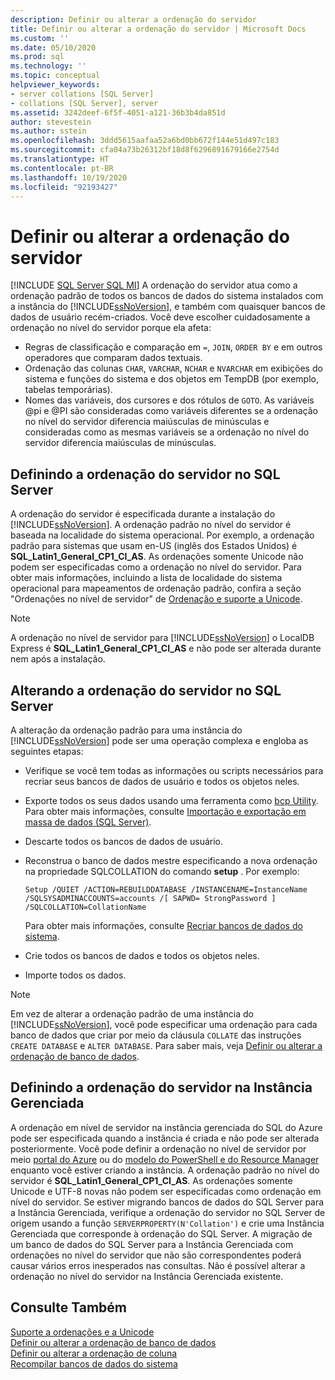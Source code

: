 ```yaml
---
description: Definir ou alterar a ordenação do servidor
title: Definir ou alterar a ordenação do servidor | Microsoft Docs
ms.custom: ''
ms.date: 05/10/2020
ms.prod: sql
ms.technology: ''
ms.topic: conceptual
helpviewer_keywords:
- server collations [SQL Server]
- collations [SQL Server], server
ms.assetid: 3242deef-6f5f-4051-a121-36b3b4da851d
author: stevestein
ms.author: sstein
ms.openlocfilehash: 3ddd5615aafaa52a6bd0bb672f144e51d497c183
ms.sourcegitcommit: cfa04a73b26312bf18d8f6296891679166e2754d
ms.translationtype: HT
ms.contentlocale: pt-BR
ms.lasthandoff: 10/19/2020
ms.locfileid: "92193427"
---
```

# <a name="set-or-change-the-server-collation"></a>Definir ou alterar a ordenação do servidor

[!INCLUDE [SQL Server SQL MI](../../includes/applies-to-version/sql-asdbmi.md)]
  A ordenação do servidor atua como a ordenação padrão de todos os bancos de dados do sistema instalados com a instância do [!INCLUDE[ssNoVersion](../../includes/ssnoversion-md.md)], e também com quaisquer bancos de dados de usuário recém-criados. Você deve escolher cuidadosamente a ordenação no nível do servidor porque ela afeta:
 - Regras de classificação e comparação em `=`, `JOIN`, `ORDER BY` e em outros operadores que comparam dados textuais.
 - Ordenação das colunas `CHAR`, `VARCHAR`, `NCHAR` e `NVARCHAR` em exibições do sistema e funções do sistema e dos objetos em TempDB (por exemplo, tabelas temporárias).
 - Nomes das variáveis, dos cursores e dos rótulos de `GOTO`. As variáveis @pi e @PI são consideradas como variáveis diferentes se a ordenação no nível do servidor diferencia maiúsculas de minúsculas e consideradas como as mesmas variáveis se a ordenação no nível do servidor diferencia maiúsculas de minúsculas.
  
## <a name="setting-the-server-collation-in-sql-server"></a>Definindo a ordenação do servidor no SQL Server

  A ordenação do servidor é especificada durante a instalação do [!INCLUDE[ssNoVersion](../../includes/ssnoversion-md.md)]. A ordenação padrão no nível do servidor é baseada na localidade do sistema operacional. Por exemplo, a ordenação padrão para sistemas que usam en-US (inglês dos Estados Unidos) é **SQL_Latin1_General_CP1_CI_AS**. As ordenações somente Unicode não podem ser especificadas como a ordenação no nível do servidor. Para obter mais informações, incluindo a lista de localidade do sistema operacional para mapeamentos de ordenação padrão, confira a seção "Ordenações no nível de servidor" de [Ordenação e suporte a Unicode](collation-and-unicode-support.md#Server-level-collations).

> [!NOTE]  
> A ordenação no nível de servidor para [!INCLUDE[ssNoVersion](../../includes/ssnoversion-md.md)] o LocalDB Express é **SQL_Latin1_General_CP1_CI_AS** e não pode ser alterada durante nem após a instalação.  

## <a name="changing-the-server-collation-in-sql-server"></a>Alterando a ordenação do servidor no SQL Server

 A alteração da ordenação padrão para uma instância do [!INCLUDE[ssNoVersion](../../includes/ssnoversion-md.md)] pode ser uma operação complexa e engloba as seguintes etapas:  
  
- Verifique se você tem todas as informações ou scripts necessários para recriar seus bancos de dados de usuário e todos os objetos neles.  
  
- Exporte todos os seus dados usando uma ferramenta como [bcp Utility](../../tools/bcp-utility.md). Para obter mais informações, consulte [Importação e exportação em massa de dados &#40;SQL Server&#41;](../../relational-databases/import-export/bulk-import-and-export-of-data-sql-server.md).  
  
- Descarte todos os bancos de dados de usuário.  
  
- Reconstrua o banco de dados mestre especificando a nova ordenação na propriedade SQLCOLLATION do comando **setup** . Por exemplo:  
  
    ```  
    Setup /QUIET /ACTION=REBUILDDATABASE /INSTANCENAME=InstanceName
    /SQLSYSADMINACCOUNTS=accounts /[ SAPWD= StrongPassword ]
    /SQLCOLLATION=CollationName  
    ```  
  
     Para obter mais informações, consulte [Recriar bancos de dados do sistema](../../relational-databases/databases/rebuild-system-databases.md).  
  
- Crie todos os bancos de dados e todos os objetos neles.  
  
- Importe todos os dados.  
  
> [!NOTE]  
> Em vez de alterar a ordenação padrão de uma instância do [!INCLUDE[ssNoVersion](../../includes/ssnoversion-md.md)], você pode especificar uma ordenação para cada banco de dados que criar por meio da cláusula `COLLATE` das instruções `CREATE DATABASE` e `ALTER DATABASE`. Para saber mais, veja [Definir ou alterar a ordenação de banco de dados](set-or-change-the-database-collation.md).  
  
## <a name="setting-the-server-collation-in-managed-instance"></a>Definindo a ordenação do servidor na Instância Gerenciada
A ordenação em nível de servidor na instância gerenciada do SQL do Azure pode ser especificada quando a instância é criada e não pode ser alterada posteriormente. Você pode definir a ordenação no nível de servidor por meio [portal do Azure](/azure/sql-database/sql-database-managed-instance-get-started#create-a-managed-instance) ou do [modelo do PowerShell e do Resource Manager](/azure/sql-database/scripts/sql-managed-instance-create-powershell-azure-resource-manager-template) enquanto você estiver criando a instância. A ordenação padrão no nível do servidor é **SQL_Latin1_General_CP1_CI_AS**. As ordenações somente Unicode e UTF-8 novas não podem ser especificadas como ordenação em nível do servidor.
Se estiver migrando bancos de dados do SQL Server para a Instância Gerenciada, verifique a ordenação do servidor no SQL Server de origem usando a função `SERVERPROPERTY(N'Collation')` e crie uma Instância Gerenciada que corresponde à ordenação do SQL Server. A migração de um banco de dados do SQL Server para a Instância Gerenciada com ordenações no nível do servidor que não são correspondentes poderá causar vários erros inesperados nas consultas. Não é possível alterar a ordenação no nível do servidor na Instância Gerenciada existente.

## <a name="see-also"></a>Consulte Também

 [Suporte a ordenações e a Unicode](../../relational-databases/collations/collation-and-unicode-support.md)   
 [Definir ou alterar a ordenação de banco de dados](../../relational-databases/collations/set-or-change-the-database-collation.md)   
 [Definir ou alterar a ordenação de coluna](../../relational-databases/collations/set-or-change-the-column-collation.md)   
 [Recompilar bancos de dados do sistema](../../relational-databases/databases/rebuild-system-databases.md)  
